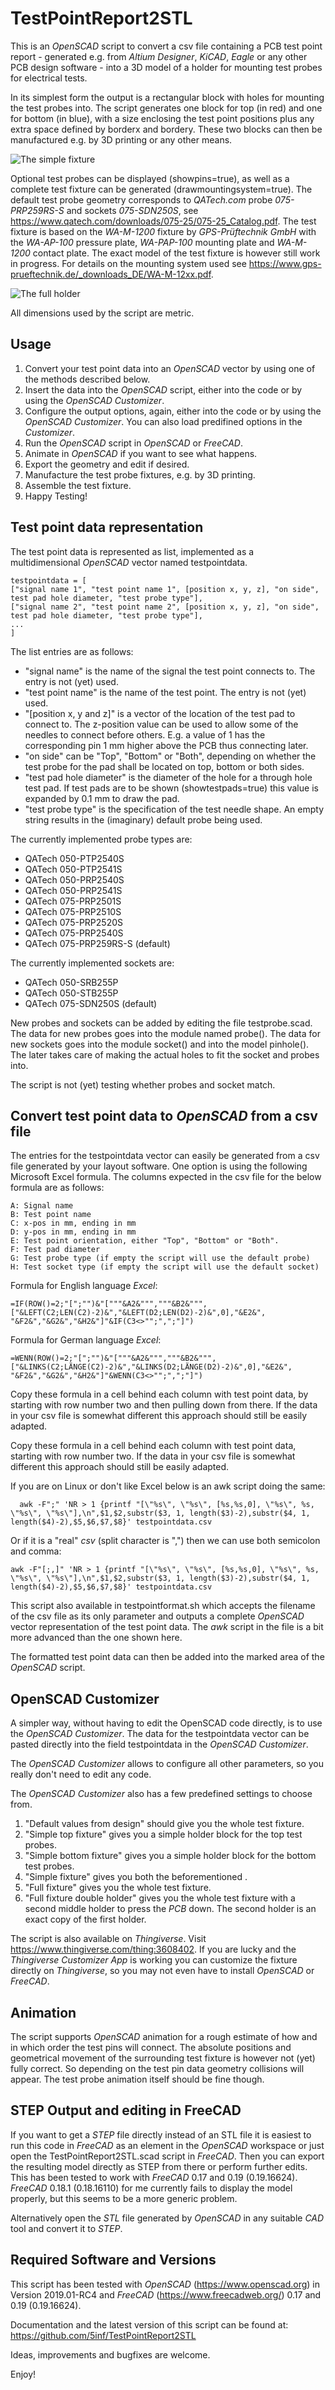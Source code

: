 # TestPointReport2STL
This is an *OpenSCAD* script to convert a csv file containing a PCB test point report - generated e.g. from *Altium Designer*, *KiCAD*, *Eagle* or any other PCB design software - into a 3D model of a holder for mounting test probes for electrical tests.

In its simplest form the output is a rectangular block with holes for mounting the test probes into. The script generates one block for top (in red) and one for bottom (in blue), with a size enclosing the test point positions plus any extra space defined by borderx and bordery.
These two blocks can then be manufactured e.g. by 3D printing or any other means.

![The simple fixture](simplefixture1.png)

Optional test probes can be displayed (showpins=true), as well as a complete test fixture can be generated (drawmountingsystem=true).
The default test probe geometry corresponds to *QATech.com* probe *075-PRP259RS-S* and sockets *075-SDN250S*, see https://www.qatech.com/downloads/075-25/075-25_Catalog.pdf.
The test fixture is based on the *WA-M-1200* fixture by *GPS-Prüftechnik GmbH* with the *WA-AP-100* pressure plate, *WA-PAP-100* mounting plate and *WA-M-1200* contact plate. The exact model of the test fixture is however still work in progress. For details on the mounting system used see https://www.gps-prueftechnik.de/_downloads_DE/WA-M-12xx.pdf.

![The full holder](fullholder1.png)

All dimensions used by the script are metric.

## Usage

1. Convert your test point data into an *OpenSCAD* vector by using one of the methods described below.
2. Insert the data into the *OpenSCAD* script, either into the code or by using the *OpenSCAD Customizer*.
3. Configure the output options, again, either into the code or by using the *OpenSCAD Customizer*. You can also load predifined options in the *Customizer*.
4. Run the *OpenSCAD* script in *OpenSCAD* or *FreeCAD*.
5. Animate in *OpenSCAD* if you want to see what happens.
6. Export the geometry and edit if desired.
7. Manufacture the test probe fixtures, e.g. by 3D printing.
8. Assemble the test fixture.
9. Happy Testing!

## Test point data representation
The test point data is represented as list, implemented as a multidimensional *OpenSCAD* vector named testpointdata.

    testpointdata = [
    ["signal name 1", "test point name 1", [position x, y, z], "on side", test pad hole diameter, "test probe type"],
    ["signal name 2", "test point name 2", [position x, y, z], "on side", test pad hole diameter, "test probe type"],
    ...
    ]

The list entries are as follows:
- "signal name" is the name of the signal the test point connects to. The entry is not (yet) used.
- "test point name" is the name of the test point.  The entry is not (yet) used.
- "[position x, y and z]" is a vector of the location of the test pad to connect to. The z-position value can be used to allow some of the needles to connect before others. E.g. a value of 1 has the corresponding pin 1 mm higher above the PCB thus connecting later.
- "on side" can be "Top", "Bottom" or "Both", depending on whether the test probe for the pad shall be located on top, bottom or both sides.
- "test pad hole diameter" is the diameter of the hole for a through hole test pad. If test pads are to be shown (showtestpads=true) this value is expanded by 0.1 mm to draw the pad.
- "test probe type" is the specification of the test needle shape. An empty string results in the (imaginary) default probe being used.

The currently implemented probe types are:
- QATech 050-PTP2540S
- QATech 050-PTP2541S
- QATech 050-PRP2540S
- QATech 050-PRP2541S
- QATech 075-PRP2501S
- QATech  075-PRP2510S
- QATech 075-PRP2520S
- QATech 075-PRP2540S
- QATech 075-PRP259RS-S (default)

The currently implemented sockets are:
- QATech 050-SRB255P
- QATech 050-STB255P
- QATech 075-SDN250S (default)

New probes and sockets can be added by editing the file testprobe.scad. The data for new probes goes into the module named probe(). The data for new sockets goes into the module socket() and into the model pinhole(). The later takes care of making the actual holes to fit the socket and probes into.

The script is not (yet) testing whether probes and socket match.

## Convert test point data to *OpenSCAD* from a csv file
The entries for the testpointdata vector can easily be generated from a csv file generated by your layout software.
One option is using the following Microsoft Excel formula. The columns expected in the csv file for the below formula are as follows:

    A: Signal name
    B: Test point name
    C: x-pos in mm, ending in mm
    D: y-pos in mm, ending in mm
    E: Test point orientation, either "Top", "Bottom" or "Both".
    F: Test pad diameter
    G: Test probe type (if empty the script will use the default probe)
    H: Test socket type (if empty the script will use the default socket)

Formula for English language *Excel*:

    =IF(ROW()=2;"[";"")&"["""&A2&""","""&B2&""",["&LEFT(C2;LEN(C2)-2)&","&LEFT(D2;LEN(D2)-2)&",0],"&E2&", "&F2&","&G2&","&H2&"]"&IF(C3<>"";",";"]")

Formula for German language *Excel*:

    =WENN(ROW()=2;"[";"")&"["""&A2&""","""&B2&""",["&LINKS(C2;LÄNGE(C2)-2)&","&LINKS(D2;LÄNGE(D2)-2)&",0],"&E2&", "&F2&","&G2&","&H2&"]"&WENN(C3<>"";",";"]")

Copy these formula in a cell behind each column with test point data, by starting with row number two and then pulling down from there. If the data in your csv file is somewhat different this approach should still be easily adapted.

Copy these formula in a cell behind each column with test point data, starting with row number two. If the data in your csv file is somewhat different this approach should still be easily adapted.

If you are on Linux or don't like Excel below is an awk script doing the same:

      awk -F";" 'NR > 1 {printf "[\"%s\", \"%s\", [%s,%s,0], \"%s\", %s, \"%s\", \"%s\"],\n",$1,$2,substr($3, 1, length($3)-2),substr($4, 1, length($4)-2),$5,$6,$7,$8}' testpointdata.csv

Or if it is a "real" *csv* (split character is ",") then we can use both semicolon and comma:

    awk -F"[;,]" 'NR > 1 {printf "[\"%s\", \"%s\", [%s,%s,0], \"%s\", %s, \"%s\", \"%s\"],\n",$1,$2,substr($3, 1, length($3)-2),substr($4, 1, length($4)-2),$5,$6,$7,$8}' testpointdata.csv

This script also available in testpointformat.sh which accepts the filename of the csv file as its only parameter and outputs a complete *OpenSCAD* vector representation of the test point data. The *awk* script in the file is a bit more advanced than the one shown here.

The formatted test point data can then be added into the marked area of the *OpenSCAD* script.

## OpenSCAD Customizer

A simpler way, without having to edit the OpenSCAD code directly, is to use the *OpenSCAD Customizer*.
The data for the testpointdata vector can be pasted directly into the field testpointdata in the *OpenSCAD Customizer*.

The *OpenSCAD Customizer* allows to configure all other parameters, so you really don't need to edit any code.

The *OpenSCAD Customizer* also has a few predefined settings to choose from.
1. "Default values from design" should give you the whole test fixture.
2. "Simple top fixture" gives you a simple holder block for the top test probes.
3. "Simple bottom fixture" gives you a simple holder block for the bottom test probes.
4. "Simple fixture" gives you both the beforementioned .
5. "Full fixture" gives you the whole test fixture.
6. "Full fixture double holder" gives you the whole test fixture with a second middle holder to press the *PCB* down. The second holder is an exact copy of the first holder.

The script is also available on *Thingiverse*. Visit https://www.thingiverse.com/thing:3608402.
If you are lucky and the *Thingiverse Customizer App* is working you can customize the fixture directly on *Thingiverse*, so you may not even have to install *OpenSCAD* or *FreeCAD*.

## Animation
The script supports *OpenSCAD* animation for a rough estimate of how and in which order the test pins will connect. The absolute positions and geometrical movement of the surrounding test fixture is however not (yet) fully correct. So depending on the test pin data geometry collisions will appear. The test probe animation itself should be fine though.

## STEP Output and editing in FreeCAD
If you want to get a *STEP* file directly instead of an STL file it is easiest to run this code in *FreeCAD*  as an element in the *OpenSCAD* workspace or just open the TestPointReport2STL.scad script in *FreeCAD*. Then you can export the resulting model directly as STEP from there or perform further edits. 
This has been tested to work with *FreeCAD* 0.17 and 0.19 (0.19.16624). *FreeCAD* 0.18.1 (0.18.16110) for me currently fails to display the model properly, but this seems to be a more generic problem.

Alternatively open the *STL* file generated by *OpenSCAD* in any suitable *CAD* tool and convert it to *STEP*.

## Required Software and Versions

This script has been tested with *OpenSCAD* (https://www.openscad.org) in Version 2019.01-RC4 and *FreeCAD* (https://www.freecadweb.org/) 0.17 and 0.19 (0.19.16624). 

Documentation and the latest version of this script can be found at: https://github.com/5inf/TestPointReport2STL

Ideas, improvements and bugfixes are welcome.

Enjoy!
